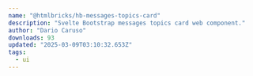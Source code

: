 ```yaml
---
name: "@htmlbricks/hb-messages-topics-card"
description: "Svelte Bootstrap messages topics card web component."
author: "Dario Caruso"
downloads: 93
updated: "2025-03-09T03:10:32.653Z"
tags: 
  - ui
---
```

